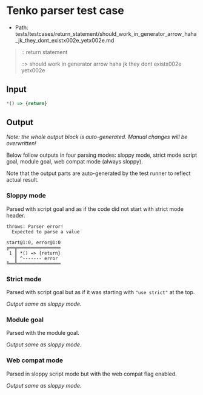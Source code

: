 # Tenko parser test case

- Path: tests/testcases/return_statement/should_work_in_generator_arrow_haha_jk_they_dont_existx002e_yetx002e.md

> :: return statement
>
> ::> should work in generator arrow haha jk they dont existx002e yetx002e

## Input


`````js
*() => {return}
`````

## Output

_Note: the whole output block is auto-generated. Manual changes will be overwritten!_

Below follow outputs in four parsing modes: sloppy mode, strict mode script goal, module goal, web compat mode (always sloppy).

Note that the output parts are auto-generated by the test runner to reflect actual result.

### Sloppy mode

Parsed with script goal and as if the code did not start with strict mode header.

`````
throws: Parser error!
  Expected to parse a value

start@1:0, error@1:0
╔══╦════════════════
 1 ║ *() => {return}
   ║ ^------- error
╚══╩════════════════

`````

### Strict mode

Parsed with script goal but as if it was starting with `"use strict"` at the top.

_Output same as sloppy mode._

### Module goal

Parsed with the module goal.

_Output same as sloppy mode._

### Web compat mode

Parsed in sloppy script mode but with the web compat flag enabled.

_Output same as sloppy mode._
